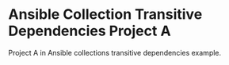 # Ansible Collection Transitive Dependencies Project A

Project A in Ansible collections transitive dependencies example.
